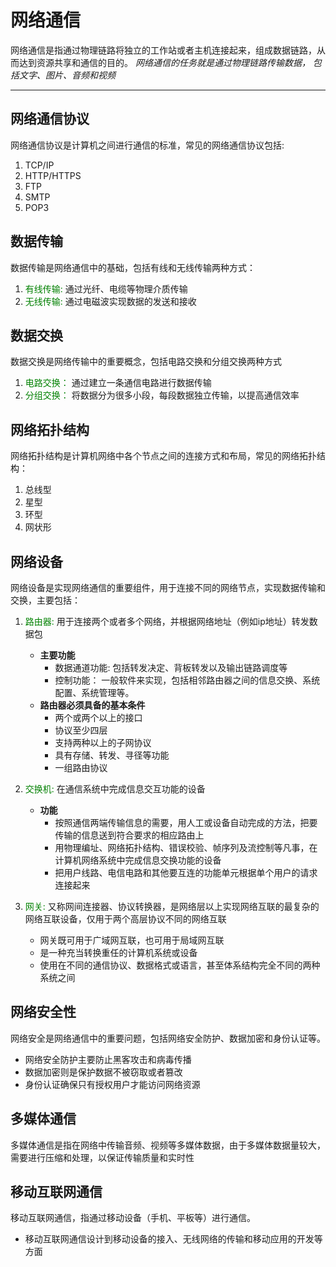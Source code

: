 # 网络通信
网络通信是指通过物理链路将独立的工作站或者主机连接起来，组成数据链路，从而达到资源共享和通信的目的。
*网络通信的任务就是通过物理链路传输数据， 包括文字、图片、音频和视频*
***

## 网络通信协议
网络通信协议是计算机之间进行通信的标准，常见的网络通信协议包括:
1. TCP/IP
2. HTTP/HTTPS
3. FTP
4. SMTP
5. POP3

## 数据传输
数据传输是网络通信中的基础，包括有线和无线传输两种方式：
1. <font color=green>有线传输:</font> 通过光纤、电缆等物理介质传输
2. <font color=green>无线传输:</font> 通过电磁波实现数据的发送和接收

## 数据交换
数据交换是网络传输中的重要概念，包括电路交换和分组交换两种方式
1. <font color=green>电路交换：</font> 通过建立一条通信电路进行数据传输
2. <font color=green>分组交换：</font> 将数据分为很多小段，每段数据独立传输，以提高通信效率

## 网络拓扑结构
网络拓扑结构是计算机网络中各个节点之间的连接方式和布局，常见的网络拓扑结构：
1. 总线型
2. 星型
3. 环型
4. 网状形


## 网络设备
网络设备是实现网络通信的重要组件，用于连接不同的网络节点，实现数据传输和交换，主要包括：
1. <font color=green>路由器:</font> 用于连接两个或者多个网络，并根据网络地址（例如ip地址）转发数据包
    * **主要功能**
        - 数据通道功能: 包括转发决定、背板转发以及输出链路调度等
        - 控制功能： 一般软件来实现，包括相邻路由器之间的信息交换、系统配置、系统管理等。
    * **路由器必须具备的基本条件**
        - 两个或两个以上的接口
        - 协议至少四层
        - 支持两种以上的子网协议
        - 具有存储、转发、寻径等功能
        - 一组路由协议
2. <font color=green>交换机:</font> 在通信系统中完成信息交互功能的设备
    * **功能**
        - 按照通信两端传输信息的需要，用人工或设备自动完成的方法，把要传输的信息送到符合要求的相应路由上
        - 用物理编址、网络拓扑结构、错误校验、帧序列及流控制等凡事，在计算机网络系统中完成信息交换功能的设备
        - 把用户线路、电信电路和其他要互连的功能单元根据单个用户的请求连接起来

3. <font color=green>网关:</font> 又称网间连接器、协议转换器，是网络层以上实现网络互联的最复杂的网络互联设备，仅用于两个高层协议不同的网络互联
    * 网关既可用于广域网互联，也可用于局域网互联
    * 是一种充当转换重任的计算机系统或设备
    * 使用在不同的通信协议、数据格式或语言，甚至体系结构完全不同的两种系统之间


## 网络安全性
网络安全是网络通信中的重要问题，包括网络安全防护、数据加密和身份认证等。
* 网络安全防护主要防止黑客攻击和病毒传播
* 数据加密则是保护数据不被窃取或者篡改
* 身份认证确保只有授权用户才能访问网络资源


## 多媒体通信
多媒体通信是指在网络中传输音频、视频等多媒体数据，由于多媒体数据量较大，需要进行压缩和处理，以保证传输质量和实时性


## 移动互联网通信
移动互联网通信，指通过移动设备（手机、平板等）进行通信。
* 移动互联网通信设计到移动设备的接入、无线网络的传输和移动应用的开发等方面



